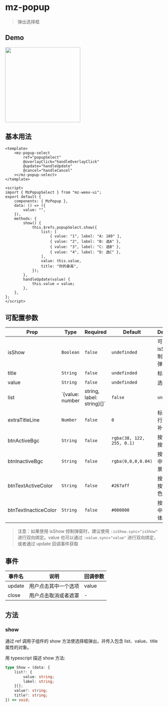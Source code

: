 # mz-popup

> 弹出选择框

## Demo

<img src="../../example/mz-popup-mz-popup-select/example.jpg" width="240px"/>

## 基本用法

```vue
<template>
    <mz-popup-select
        ref="popupSelect"
        @overlayClick="handleOverlayClick"
        @update="handleUpdate"
        @cancel="handleCancel"
    ></mz-popup-select>
</template>

<script>
import { MzPopupSelect } from "mz-weex-ui";
export default {
    components: { MzPopup },
    data: () => ({
        value: "",
    }),
    methods: {
        show() {
            this.$refs.popupSelect.show({
                list: [
                    { value: "1", label: "A: 180" },
                    { value: "2", label: "B: 选A" },
                    { value: "3", label: "C: 选B" },
                    { value: "4", label: "D: 选C" },
                ],
                value: this.value,
                title: "你的身高",
            });
        },
        handleUpdate(value) {
            this.value = value;
        },
    },
};
</script>
```

## 可配置参数

| Prop                 | Type                                        | Required | Default                   | Description                      |
| -------------------- | ------------------------------------------- | -------- | ------------------------- | -------------------------------- |
| isShow               | `Boolean`                                   | `false`  | `undefinded`              | 可以通过 isShow 控制是否打开弹窗 |
| title                | `String`                                    | `false`  | `undefinded`              | 标题                             |
| value                | `String`                                    | `false`  | `undefinded`              | 选择值                           |
| list                 | `{value: number | string, label: string}[]` | `false`  | `undefinded`              | 选择列表                         |
| extraTitleLine       | `Number`                                    | `false`  | `0`                       | 标题大于 1 行时，用于补充高度    |
| btnActiveBgc         | `String`                                    | `false`  | `rgba(38, 122, 255, 0.1)` | 按钮选中时按钮背景色             |
| btnInactiveBgc       | `String`                                    | `false`  | `rgba(0,0,0,0.04)`        | 按钮不被选中时按钮背景色         |
| btnTextActiveColor   | `String`                                    | `false`  | `#267aff`                 | 按钮选中时按钮字体颜色           |
| btnTextInacticeColor | `String`                                    | `false`  | `#000000`                 | 按钮不被选中时按钮字体颜色       |

> 注意：如果使用 isShow 控制弹窗时，建议使用 `:isShow.sync="isShow"` 进行双向绑定。value 也可以通过 `:value.sync="value"` 进行双向绑定， 或者通过 update 回调事件获取

## 事件

| 事件名 | 说明                 | 回调参数 |
| ------ | -------------------- | -------- |
| update | 用户点击其中一个选项 | value    |
| close  | 用户点击取消或者遮罩 | -        |

## 方法

### show

通过 ref 调用子组件的 show 方法使选择框弹出，并传入包含 list、value、title 属性的对象。

用 typescript 描述 show 方法:

```ts
type Show = (data: {
    list?: {
        value: string;
        label: string;
    }[];
    value?: string;
    title?: string;
}) => void;
```

